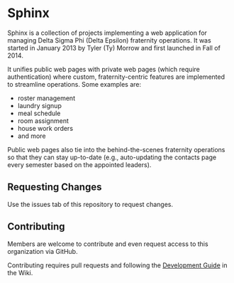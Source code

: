 # Sphinx

Sphinx is a collection of projects implementing a web application for managing Delta Sigma Phi (Delta Epsilon) fraternity operations.
It was started in January 2013 by Tyler (Ty) Morrow and first launched in Fall of 2014.

It unifies public web pages with private web pages (which require authentication) where custom, fraternity-centric features are implemented to streamline operations.
Some examples are:

- roster management
- laundry signup
- meal schedule
- room assignment
- house work orders
- and more

Public web pages also tie into the behind-the-scenes fraternity operations so that they can stay up-to-date (e.g., auto-updating the contacts page every semester based on the appointed leaders).


## Requesting Changes

Use the issues tab of this repository to request changes.


## Contributing

Members are welcome to contribute and even request access to this organization via GitHub.

Contributing requires pull requests and following the [Development Guide](https://github.com/deltasig/sphinx/wiki/Development-Guide) in the Wiki.
